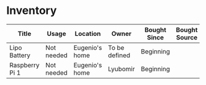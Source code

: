 
# Inventory

| Title          | Usage      | Location       | Owner         | Bought Since | Bought Source | Status         | Image    |
| -------------- | ---------- | -------------- | ------------- | ------------ | ------------- | -------------- | -------- |
| Lipo Battery   | Not needed | Eugenio's home | To be defined | Beginning    |               |                | main.jpg |
| Raspberry Pi 1 | Not needed | Eugenio's home | Lyubomir      | Beginning    |               | To be returned | main.jpg |
